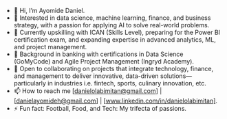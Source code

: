 - 👋 Hi, I’m Ayomide Daniel.
- 👀 Interested in data science, machine learning, finance, and business strategy, with a passion for applying AI to solve real-world problems.
- 🌱 Currently upskilling with ICAN (Skills Level), preparing for the Power BI certification exam, and expanding expertise in advanced analytics, ML, and project management.
- 💼 Background in banking with certifications in Data Science (GoMyCode) and Agile Project Management (Ingryd Academy).
- 💞️ Open to collaborating on projects that integrate technology, finance, and management to deliver innovative, data-driven solutions—particularly in industries i.e. fintech, sports, culinary innovation, etc.
- 📫 How to reach me [danielolabimitan@gmail.com] | [danielayomideh@gmail.com] | [www.linkedin.com/in/danielolabimitan].
- ⚡ Fun fact: Football, Food, and Tech: My trifecta of passions.

<!---
Sukonmi/Sukonmi is a ✨ special ✨ repository because its `README.md` (this file) appears on your GitHub profile.
You can click the Preview link to take a look at your changes.
--->
